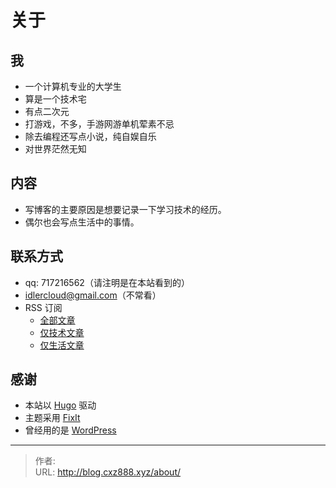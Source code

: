 # 关于


## 我

-   一个计算机专业的大学生
-   算是一个技术宅
-   有点二次元
-   打游戏，不多，手游网游单机荤素不忌
-   除去编程还写点小说，纯自娱自乐
-   对世界茫然无知

## 内容

-   写博客的主要原因是想要记录一下学习技术的经历。
-   偶尔也会写点生活中的事情。

## 联系方式

-   qq: 717216562（请注明是在本站看到的）
-   idlercloud@gmail.com（不常看）
-   RSS 订阅
    -   [全部文章](https://cxz888.xyz/index.xml)
    -   [仅技术文章](https://cxz888.xyz/categories/tech/index.xml)
    -   [仅生活文章](https://cxz888.xyz/categories/life/index.xml)

## 感谢

-   本站以 [Hugo](https://gohugo.io/) 驱动
-   主题采用 [FixIt](https://github.com/hugo-fixit/FixIt)
-   曾经用的是 [WordPress](https://wordpress.com/zh-cn/)


---

> 作者: <no value>  
> URL: http://blog.cxz888.xyz/about/  

